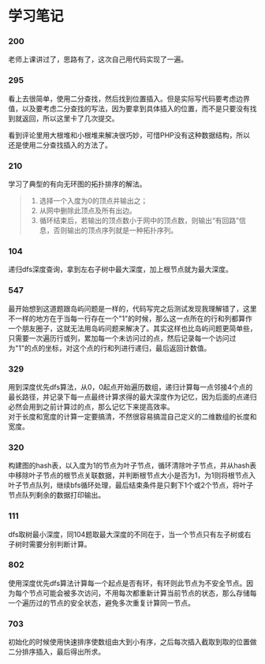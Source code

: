# 学习笔记

### 200
老师上课讲过了，思路有了，这次自己用代码实现了一遍。

### 295
看上去很简单，使用二分查找，然后找到位置插入。但是实际写代码要考虑边界值，以及要考虑二分查找的写法，因为要拿到具体插入的位置，而不是只要没有找到就返回，所以这里卡了几次提交。

看到评论里用大根堆和小根堆来解决很巧妙，可惜PHP没有这种数据结构，所以还是使用二分查找插入的方法了。

### 210
学习了典型的有向无环图的拓扑排序的解法。

> 1. 选择一个入度为0的顶点并输出之；  
> 2. 从网中删除此顶点及所有出边。  
> 3. 循环结束后，若输出的顶点数小于网中的顶点数，则输出“有回路”信息，否则输出的顶点序列就是一种拓扑序列。

### 104
递归dfs深度查询，拿到左右子树中最大深度，加上根节点就为最大深度。

### 547
最开始想到这道题跟岛屿问题是一样的，代码写完之后测试发现我理解错了，这里不一样的地方在于当每一行存在一个"1"的时候，那么这一点所在的行和列都算作一个朋友圈子，这就无法用岛屿问题来解决了。其实这样也比岛屿问题更简单些，只需要一次遍历行或列，累加每一个未访问过的点，然后记录每一个访问过为"1"的点的坐标，对这个点的行和列进行递归，最后返回计数值。

### 329
用到深度优先dfs算法，从0，0起点开始遍历数组，递归计算每一点邻接4个点的最长路径，并记录下每一点最终计算求得的最大深度作为记忆，因为后面的点递归必然会用到之前计算过的点，那么记忆下来提高效率。  
对于长度和宽度的计算一定要搞清，不然很容易搞混自己定义的二维数组的长度和宽度。

### 320
构建图的hash表，以入度为1的节点为叶子节点，循环清除叶子节点，并从hash表中移除叶子节点的根节点关联数据，并判断根节点大小是否为1，为1则将根节点入叶子节点队列，继续bfs循环处理，最后结束条件是只剩下1个或2个节点，将叶子节点队列剩余的数据打印输出。

### 111
dfs取树最小深度，同104题取最大深度的不同在于，当一个节点只有左子树或右子树时需要分别判断计算。

### 802
使用深度优先dfs算法计算每一个起点是否有环，有环则此节点为不安全节点。因为每个节点可能会被多次访问，不用每次都重新计算当前节点的状态，那么存储每一个遍历过的节点的安全状态，避免多次重复计算同一节点。

### 703
初始化的时候使用快速排序使数组由大到小有序，之后每次插入截取到取的位置做二分排序插入，最后得出所求。

